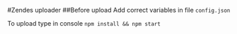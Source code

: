 #Zendes uploader
##Before upload
Add correct variables in file `config.json`

To upload type in console `npm install && npm start`
